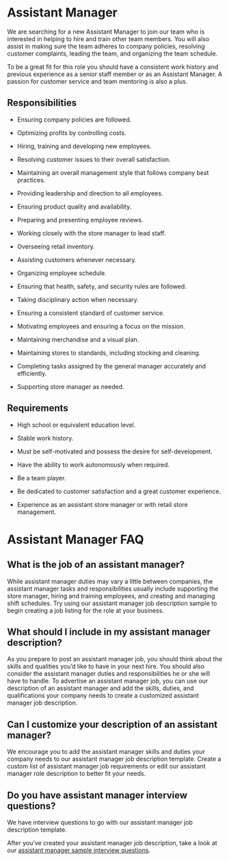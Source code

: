 # Assistant Manager

We are searching for a new Assistant Manager to join our team who is interested in helping to hire and train other team members. You will also assist in making sure the team adheres to company policies, resolving customer complaints, leading the team, and organizing the team schedule.

To be a great fit for this role you should have a consistent work history and previous experience as a senior staff member or as an Assistant Manager. A passion for customer service and team mentoring is also a plus.

## Responsibilities

* Ensuring company policies are followed.

* Optimizing profits by controlling costs.

* Hiring, training and developing new employees.

* Resolving customer issues to their overall satisfaction.

* Maintaining an overall management style that follows company best practices.

* Providing leadership and direction to all employees.

* Ensuring product quality and availability.

* Preparing and presenting employee reviews.

* Working closely with the store manager to lead staff.

* Overseeing retail inventory.

* Assisting customers whenever necessary.

* Organizing employee schedule.

* Ensuring that health, safety, and security rules are followed.

* Taking disciplinary action when necessary.

* Ensuring a consistent standard of customer service.

* Motivating employees and ensuring a focus on the mission.

* Maintaining merchandise and a visual plan.

* Maintaining stores to standards, including stocking and cleaning.

* Completing tasks assigned by the general manager accurately and efficiently.

* Supporting store manager as needed.

## Requirements

* High school or equivalent education level.

* Stable work history.

* Must be self-motivated and possess the desire for self-development.

* Have the ability to work autonomously when required.

* Be a team player.

* Be dedicated to customer satisfaction and a great customer experience.

* Experience as an assistant store manager or with retail store management.
# Assistant Manager FAQ

## What is the job of an assistant manager?

While assistant manager duties may vary a little between companies, the assistant manager tasks and responsibilities usually include supporting the store manager, hiring and training employees, and creating and managing shift schedules. Try using our assistant manager job description sample to begin creating a job listing for the role at your business.

## What should I include in my assistant manager description?

As you prepare to post an assistant manager job, you should think about the skills and qualities you’d like to have in your next hire. You should also consider the assistant manager duties and responsibilities he or she will have to handle. To advertise an assistant manager job, you can use our description of an assistant manager and add the skills, duties, and qualifications your company needs to create a customized assistant manager job description.

## Can I customize your description of an assistant manager?

We encourage you to add the assistant manager skills and duties your company needs to our assistant manager job description template. Create a custom list of assistant manager job requirements or edit our assistant manager role description to better fit your needs.

## Do you have assistant manager interview questions?

We have interview questions to go with our assistant manager job description template.

After you’ve created your assistant manager job description, take a look at our <a
href="https://www.betterteam.com/assistant-manager-interview-questions">assistant manager sample interview questions</a>.

